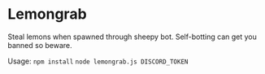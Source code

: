 # Lemongrab

Steal lemons when spawned through sheepy bot.
Self-botting can get you banned so beware.

Usage:
`npm install`
`node lemongrab.js DISCORD_TOKEN`
